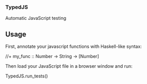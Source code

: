 ### TypedJS

Automatic JavaScript testing

## Usage

First, annotate your javascript functions with Haskell-like syntax:

  //+ my_func :: Number -> String -> [Number]
  
Then load your JavaScript file in a browser window and run:

 TypedJS.run_tests()
